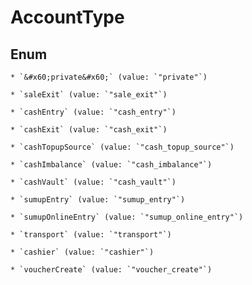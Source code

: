 
# AccountType

## Enum


    * `&#x60;private&#x60;` (value: `"private"`)

    * `saleExit` (value: `"sale_exit"`)

    * `cashEntry` (value: `"cash_entry"`)

    * `cashExit` (value: `"cash_exit"`)

    * `cashTopupSource` (value: `"cash_topup_source"`)

    * `cashImbalance` (value: `"cash_imbalance"`)

    * `cashVault` (value: `"cash_vault"`)

    * `sumupEntry` (value: `"sumup_entry"`)

    * `sumupOnlineEntry` (value: `"sumup_online_entry"`)

    * `transport` (value: `"transport"`)

    * `cashier` (value: `"cashier"`)

    * `voucherCreate` (value: `"voucher_create"`)



